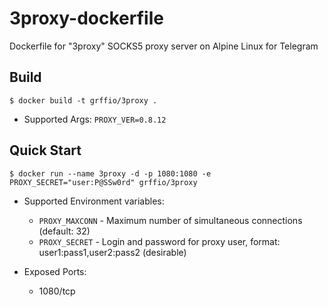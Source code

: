 # 3proxy-dockerfile
Dockerfile for "3proxy" SOCKS5 proxy server on Alpine Linux for Telegram

Build
-----
```
$ docker build -t grffio/3proxy .
```
- Supported Args: `PROXY_VER=0.8.12`

Quick Start
-----------
```
$ docker run --name 3proxy -d -p 1080:1080 -e PROXY_SECRET="user:P@SSw0rd" grffio/3proxy
```
- Supported Environment variables:
  - `PROXY_MAXCONN` - Maximum number of simultaneous connections (default: 32)
  - `PROXY_SECRET` - Login and password for proxy user, format: user1:pass1,user2:pass2 (desirable)

- Exposed Ports:
  - 1080/tcp
